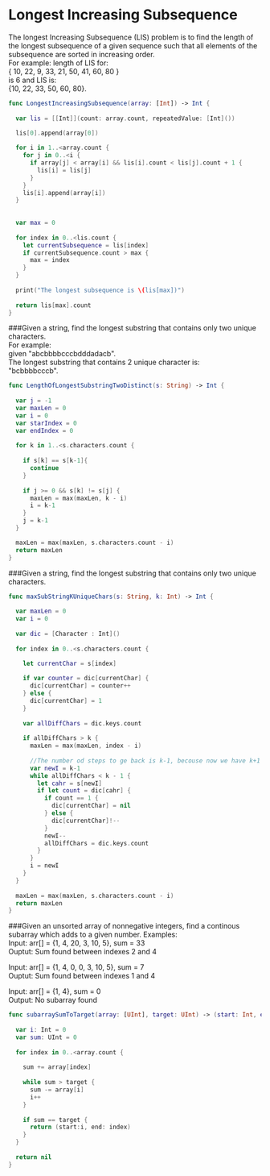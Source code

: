 # Longest Increasing Subsequence

The longest Increasing Subsequence (LIS) problem is to find the length of the longest subsequence of a given sequence such that all elements of the subsequence are sorted in increasing order.<br /> 
For example:
length of LIS for:<br />
{ 10, 22, 9, 33, 21, 50, 41, 60, 80 } <br />
is 6 and LIS is:<br />
{10, 22, 33, 50, 60, 80}.

```swift
func LongestIncreasingSubsequence(array: [Int]) -> Int {
  
  var lis = [[Int]](count: array.count, repeatedValue: [Int]())
 
  lis[0].append(array[0])

  for i in 1..<array.count {
    for j in 0..<i {
      if array[j] < array[i] && lis[i].count < lis[j].count + 1 {
        lis[i] = lis[j]
      }
    }
    lis[i].append(array[i])
  }
  
  
  var max = 0
  
  for index in 0..<lis.count {
    let currentSubsequence = lis[index]
    if currentSubsequence.count > max {
      max = index
    }
  }
  
  print("The longest subsequence is \(lis[max])")
  
  return lis[max].count
}
```


###Given a string, find the longest substring that contains only two unique characters.<br /> 
For example:<br />
given "abcbbbbcccbdddadacb". <br />
The longest substring that contains 2 unique character is:<br />
"bcbbbbcccb".<br />

```Swift
func LengthOfLongestSubstringTwoDistinct(s: String) -> Int {
  
  var j = -1
  var maxLen = 0
  var i = 0
  var starIndex = 0
  var endIndex = 0
  
  for k in 1..<s.characters.count {
    
    if s[k] == s[k-1]{
      continue
    }
    
    if j >= 0 && s[k] != s[j] {
      maxLen = max(maxLen, k - i)
      i = k-1
    }
    j = k-1
  }

  maxLen = max(maxLen, s.characters.count - i)
  return maxLen
}
```

###Given a string, find the longest substring that contains only two unique characters.

```Swift
func maxSubStringKUniqueChars(s: String, k: Int) -> Int {
  
  var maxLen = 0
  var i = 0
  
  var dic = [Character : Int]()
  
  for index in 0..<s.characters.count {
    
    let currentChar = s[index]

    if var counter = dic[currentChar] {
      dic[currentChar] = counter++
    } else {
      dic[currentChar] = 1
    }
    
    var allDiffChars = dic.keys.count
    
    if allDiffChars > k {
      maxLen = max(maxLen, index - i)
      
      //The number od steps to ge back is k-1, becouse now we have k+1 different chars.
      var newI = k-1
      while allDiffChars < k - 1 {
        let cahr = s[newI]
        if let count = dic[cahr] {
          if count == 1 {
            dic[currentChar] = nil
          } else {
            dic[currentChar]!--
          }
          newI--
          allDiffChars = dic.keys.count
        }
      }
      i = newI
    }
  }
  
  maxLen = max(maxLen, s.characters.count - i)
  return maxLen
}
```


###Given an unsorted array of nonnegative integers, find a continous subarray which adds to a given number.
Examples:<br />
Input: arr[] = {1, 4, 20, 3, 10, 5}, sum = 33<br />
Ouptut: Sum found between indexes 2 and 4<br />

Input: arr[] = {1, 4, 0, 0, 3, 10, 5}, sum = 7<br />
Ouptut: Sum found between indexes 1 and 4<br />

Input: arr[] = {1, 4}, sum = 0<br />
Output: No subarray found<br />

```Swift
func subarraySumToTarget(array: [UInt], target: UInt) -> (start: Int, end: Int)? {
  
  var i: Int = 0
  var sum: UInt = 0
  
  for index in 0..<array.count {
    
    sum += array[index]
  
    while sum > target {
      sum -= array[i]
      i++
    }
    
    if sum == target {
      return (start:i, end: index)
    }
  }
  
  return nil
}
```
























